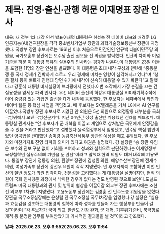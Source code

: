 # **제목: 진영·출신·관행 허문 이재명표 장관 인사**

  내용: 새 정부 1차 내각 인선 발표이재명 대통령은 한성숙 전 네이버 대표와 배경훈 LG 인공지능(AI)연구원장을 각각 중소벤처기업부 장관과 과학기술정보통신부 장관에 지명했다. 국방부 장관 후보자로는 1961년 이후 처음으로 민간인인 안규백 더불어민주당 의원을, 국가보훈부 장관에는 보수당 출신 권오을 전 의원을 발탁했다. 민관의 차이와 이념 기준을 허문 이 대통령 특유의 실용주의 인사라는 평가가 나온다.이 대통령은 23일 이들을 포함한 11명의 장관 인선을 발표했다. 이 대통령은 초대 내각 구성과 관련해 “중동분쟁 등 국제 정세가 긴박하게 흐르고 우리 경제에 미치는 영향이 심각해지고 있다”며 “청문 절차 등이 빠르게 진행돼 당면 위기에 내각이 신속히 대응할 수 있기 바란다”고 말했다고 강훈식 대통령 비서실장이 브리핑에서 전했다.이번 조각에서 가장 눈길을 끄는 건 실용성을 앞세운 파격 인사다. 우선 네이버 출신의 하정우 대통령실 AI미래기획수석에 이어 중량감 있는 기업인 출신을 대거 내각에 등용했다. 한 후보자는 네이버에서 라인과 네이버 웹툰 등 핵심 사업을 책임졌고, 배 후보자는 SK텔레콤을 거쳐 LG에서 AI 연구를 이끌었다.국방부 장관 후보자로 지명된 안 의원은 5선 의원으로 의정활동 대부분을 국회 국방위에서 보낸 국방전문가다. 지난 64년간 장성 출신만 기용했던 전례를 깨뜨렸다. 대통령실 관계자는 “안 후보자가 군 개혁을 이끌고 계엄으로 상처받은 국민에게 안정감을 줄 수 있을 거라고 판단했다”고 설명했다.윤석열정부에서 임명됐고, 민주당 핵심 법안이었던 양곡법을 반대했던 송미령 농림축산식품부 장관은 예상을 깨고 유임됐다. 권 후보자와 마찬가지로 진영 타파의 의미가 있다고 여권은 설명했다. 강 실장은 “송 장관 유임은 보수와 진보 구분 없이 기회를 부여하고 성과와 실력으로 판단하겠다는 이재명정부 국정철학인 실용주의에 기반을 둔 인선”이라고 말했다.현역 의원도 대거 내각에 기용됐다. 통일부 장관에 정동영 의원, 환경부 장관에 김성환 의원, 해양수산부 장관에 전재수 의원, 여성가족부 장관에 강선우 의원이 각각 지명됐다. 안 후보자까지 포함하면 이번 인선의 절반 정도가 의원 입각이다. 전문성을 고려했다는 게 대통령실 설명이지만, 현직 의원이 국회 인사청문 과정에서 낙마한 경우가 없다는 점도 반영된 것으로 보인다.도널드 트럼프 미국 대통령과의 관세 및 방위비 협상을 이끌어갈 외교부 장관 후보자에는 조현 전 외교부 1차관이 지명됐다. 고용노동부 장관에는 김영훈 전 민주노총 위원장을 앉혔다. 장관급 국무조정실장에는 윤창렬 전 국무조정실 국무1차장을 임명했다.강 실장은 “실용과 효능감을 강조하는 대통령의 철학에 따라 성과를 만들어 가는 행정부를 만들어 갈 것”이라며 “각 후보자가 국익 외교, 한반도 긴장 완화, 군 개혁, 기후위기 준비, 북극항로 개척 등 분명한 임무를 부여받았기에 가시적인 결과물을 낼 것”이라고 강조했다.

  **날짜: 2025.06.23. 오후 6:552025.06.23. 오후 11:54**